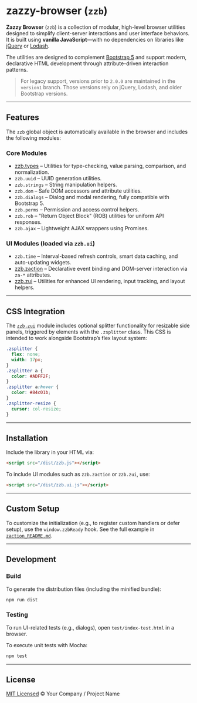 # zazzy-browser (`zzb`)

**Zazzy Browser** (`zzb`) is a collection of modular, high-level browser utilities designed to simplify client-server interactions and user interface behaviors. It is built using **vanilla JavaScript**—with no dependencies on libraries like [jQuery](https://jquery.com/) or [Lodash](https://lodash.com/).

The utilities are designed to complement [Bootstrap 5](https://getbootstrap.com/) and support modern, declarative HTML development through attribute-driven interaction patterns.

> For legacy support, versions prior to `2.0.0` are maintained in the `version1` branch. Those versions rely on jQuery, Lodash, and older Bootstrap versions.

---

## Features

The `zzb` global object is automatically available in the browser and includes the following modules:

### Core Modules

* [zzb.types](src/types_README.md) – Utilities for type-checking, value parsing, comparison, and normalization.
* `zzb.uuid` – UUID generation utilities.
* `zzb.strings` – String manipulation helpers.
* `zzb.dom` – Safe DOM accessors and attribute utilities.
* `zzb.dialogs` – Dialog and modal rendering, fully compatible with Bootstrap 5.
* `zzb.perms` – Permission and access control helpers.
* `zzb.rob` – "Return Object Block" (ROB) utilities for uniform API responses.
* `zzb.ajax` – Lightweight AJAX wrappers using Promises.

### UI Modules (loaded via `zzb.ui`)

* `zzb.time` – Interval-based refresh controls, smart data caching, and auto-updating widgets.
* [zzb.zaction](src/zaction_README.md) – Declarative event binding and DOM-server interaction via `za-*` attributes.
* [zzb.zui](src/zui_README.md) – Utilities for enhanced UI rendering, input tracking, and layout helpers.

---

## CSS Integration

The [`zzb.zui`](zui_README.md) module includes optional splitter functionality for resizable side panels, triggered by elements with the `.zsplitter` class. This CSS is intended to work alongside Bootstrap’s flex layout system:

```css
.zsplitter {
  flex: none;
  width: 17px;
}
.zsplitter a {
  color: #ADFF2F;
}
.zsplitter a:hover {
  color: #84c01b;
}
.zsplitter-resize {
  cursor: col-resize;
}
```

---

## Installation

Include the library in your HTML via:

```html
<script src="/dist/zzb.js"></script>
```

To include UI modules such as `zzb.zaction` or `zzb.zui`, use:

```html
<script src="/dist/zzb.ui.js"></script>
```

---

## Custom Setup

To customize the initialization (e.g., to register custom handlers or defer setup), use the `window.zzbReady` hook. See the full example in [`zaction_README.md`](src/zaction_README.md#custom-initialization-example-html-override).

---

## Development

### Build

To generate the distribution files (including the minified bundle):

```bash
npm run dist
```

### Testing

To run UI-related tests (e.g., dialogs), open `test/index-test.html` in a browser.

To execute unit tests with Mocha:

```bash
npm test
```

---

## License

[MIT Licensed](LICENSE)
© Your Company / Project Name
